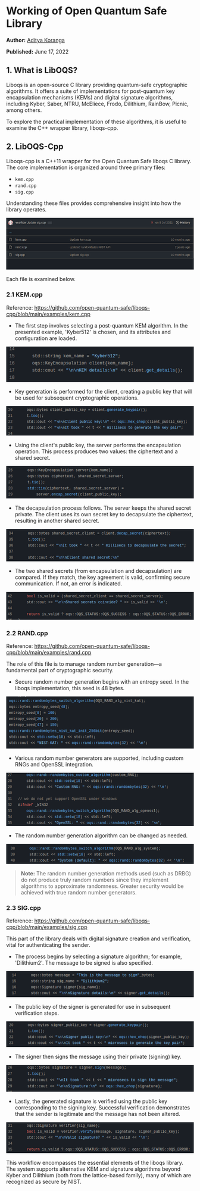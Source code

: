 # Working of Open Quantum Safe Library

**Author:** [Aditya Koranga](https://www.linkedin.com/in/aditya-koranga/)

**Published:** June 17, 2022

## 1. What is LibOQS?

Liboqs is an open-source C library providing quantum-safe cryptographic algorithms. It offers a suite of implementations for post-quantum key encapsulation mechanisms (KEMs) and digital signature algorithms, including Kyber, Saber, NTRU, McEliece, Frodo, Dilithium, RainBow, Picnic, among others.

To explore the practical implementation of these algorithms, it is useful to examine the C++ wrapper library, liboqs-cpp.

## 2. LibOQS-Cpp

Liboqs-cpp is a C++11 wrapper for the Open Quantum Safe liboqs C library. The core implementation is organized around three primary files:

- `kem.cpp`
- `rand.cpp`
- `sig.cpp`

Understanding these files provides comprehensive insight into how the library operates.

![alt text](./images/working-of-oqslib/oqs-lib-01.png)

Each file is examined below.

### 2.1 KEM.cpp

Reference: https://github.com/open-quantum-safe/liboqs-cpp/blob/main/examples/kem.cpp

- The first step involves selecting a post-quantum KEM algorithm. In the presented example, 'Kyber512' is chosen, and its attributes and configuration are loaded.

![alt text](./images/working-of-oqslib/oqs-lib-02.png)

- Key generation is performed for the client, creating a public key that will be used for subsequent cryptographic operations.

![alt text](./images/working-of-oqslib/oqs-lib-03.png)

- Using the client's public key, the server performs the encapsulation operation. This process produces two values: the ciphertext and a shared secret.

![alt text](./images/working-of-oqslib/oqs-lib-04.png)

- The decapsulation process follows. The server keeps the shared secret private. The client uses its own secret key to decapsulate the ciphertext, resulting in another shared secret.

![alt text](./images/working-of-oqslib/oqs-lib-05.png)

- The two shared secrets (from encapsulation and decapsulation) are compared. If they match, the key agreement is valid, confirming secure communication. If not, an error is indicated.

![alt text](./images/working-of-oqslib/oqs-lib-06.png)

### 2.2 RAND.cpp

Reference: https://github.com/open-quantum-safe/liboqs-cpp/blob/main/examples/rand.cpp

The role of this file is to manage random number generation—a fundamental part of cryptographic security.

- Secure random number generation begins with an entropy seed. In the liboqs implementation, this seed is 48 bytes.

![alt text](./images/working-of-oqslib/oqs-lib-07.png)

- Various random number generators are supported, including custom RNGs and OpenSSL integration.

![alt text](./images/working-of-oqslib/oqs-lib-08.png)

- The random number generation algorithm can be changed as needed.

![alt text](./images/working-of-oqslib/oqs-lib-09.png)

> **Note:** The random number generation methods used (such as DRBG) do not produce truly random numbers since they implement algorithms to approximate randomness. Greater security would be achieved with true random number generators.

### 2.3 SIG.cpp

Reference: https://github.com/open-quantum-safe/liboqs-cpp/blob/main/examples/sig.cpp

This part of the library deals with digital signature creation and verification, vital for authenticating the sender.

- The process begins by selecting a signature algorithm; for example, 'Dilithium2'. The message to be signed is also specified.

![alt text](./images/working-of-oqslib/oqs-lib-10.png)

- The public key of the signer is generated for use in subsequent verification steps.

![alt text](./images/working-of-oqslib/oqs-lib-11.png)

- The signer then signs the message using their private (signing) key.

![alt text](./images/working-of-oqslib/oqs-lib-12.png)

- Lastly, the generated signature is verified using the public key corresponding to the signing key. Successful verification demonstrates that the sender is legitimate and the message has not been altered.

![alt text](./images/working-of-oqslib/oqs-lib-13.png)

This workflow encompasses the essential elements of the liboqs library. The system supports alternative KEM and signature algorithms beyond Kyber and Dilithium (both from the lattice-based family), many of which are recognized as secure by NIST.
